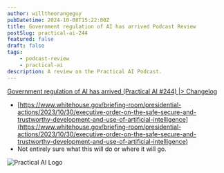 ```yaml
---
author: willtheorangeguy
pubDatetime: 2024-10-08T15:22:00Z
title: Government regulation of AI has arrived Podcast Review
postSlug: practical-ai-244
featured: false
draft: false
tags:
    - podcast-review
    - practical-ai
description: A review on the Practical AI Podcast.
---
```


[Government regulation of AI has arrived (Practical AI #244) |> Changelog](https://changelog.com/practicalai/244)

-   [https://www.whitehouse.gov/briefing-room/presidential-actions/2023/10/30/executive-order-on-the-safe-secure-and-trustworthy-development-and-use-of-artificial-intelligence](https://www.whitehouse.gov/briefing-room/presidential-actions/2023/10/30/executive-order-on-the-safe-secure-and-trustworthy-development-and-use-of-artificial-intelligence)
-   Not entirely sure what this will do or where it will go.

![Practical AI Logo](https://is1-ssl.mzstatic.com/image/thumb/Podcasts123/v4/45/10/06/4510062f-d99e-abd5-7376-07a4656f19d1/mza_940882021610159734.png/300x300bb.webp)

